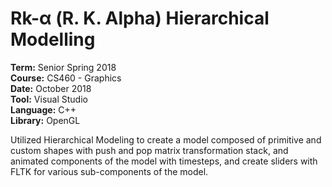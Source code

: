# Rk-α (R. K. Alpha) Hierarchical Modelling

**Term:** Senior Spring 2018  
**Course:** CS460 - Graphics  
**Date:** October 2018  
**Tool:** Visual Studio  
**Language:** C++  
**Library:** OpenGL

Utilized Hierarchical Modeling to create a model composed of primitive and custom shapes with push and pop matrix transformation stack, and animated components of the model with timesteps, and create sliders with FLTK for various sub-components of the model.
